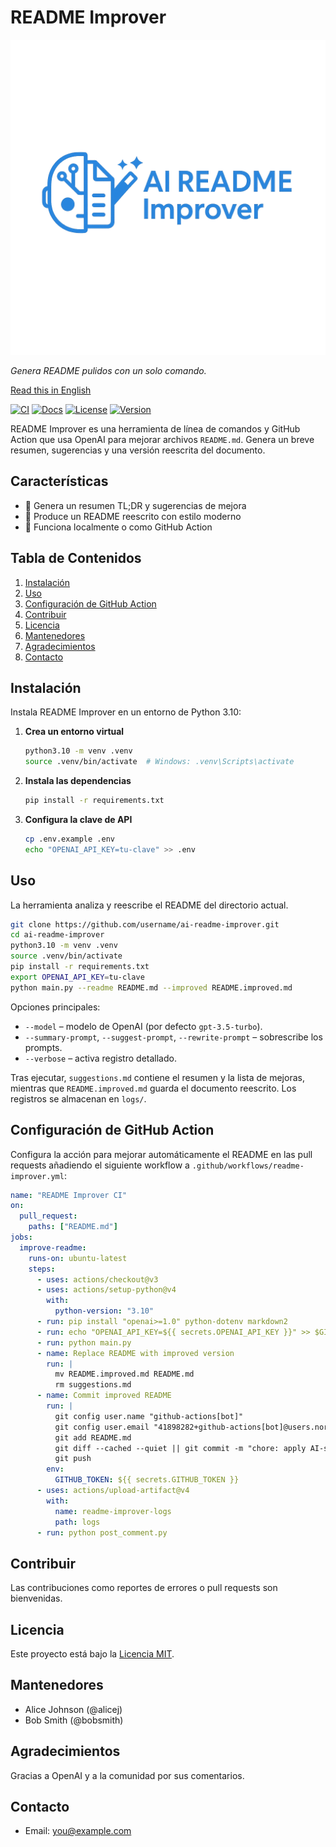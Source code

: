 # README Improver

![Logo](assets/logo.png)

*Genera README pulidos con un solo comando.*

[Read this in English](README.md)

[![CI](https://github.com/username/ai-readme-improver/actions/workflows/readme-improver.yml/badge.svg?branch=main)](https://github.com/username/ai-readme-improver/actions/workflows/readme-improver.yml)
[![Docs](https://img.shields.io/badge/docs-passing-brightgreen)](https://github.com/username/ai-readme-improver/actions/workflows/auto-docs.yml)
[![License](https://img.shields.io/badge/license-MIT-blue.svg)](LICENSE)
[![Version](https://img.shields.io/badge/version-0.1.0-blue)](pyproject.toml)

README Improver es una herramienta de línea de comandos y GitHub Action que usa OpenAI para mejorar archivos `README.md`. Genera un breve resumen, sugerencias y una versión reescrita del documento.

## Características

- 📄 Genera un resumen TL;DR y sugerencias de mejora
- 📝 Produce un README reescrito con estilo moderno
- 🧩 Funciona localmente o como GitHub Action

## Tabla de Contenidos

1. [Instalación](#instalación)
2. [Uso](#uso)
3. [Configuración de GitHub Action](#configuración-de-github-action)
4. [Contribuir](#contribuir)
5. [Licencia](#licencia)
6. [Mantenedores](#mantenedores)
7. [Agradecimientos](#agradecimientos)
8. [Contacto](#contacto)

## Instalación

Instala README Improver en un entorno de Python 3.10:

1. **Crea un entorno virtual**
   ```bash
   python3.10 -m venv .venv
   source .venv/bin/activate  # Windows: .venv\Scripts\activate
   ```
2. **Instala las dependencias**
   ```bash
   pip install -r requirements.txt
   ```
3. **Configura la clave de API**
   ```bash
   cp .env.example .env
   echo "OPENAI_API_KEY=tu-clave" >> .env
   ```

## Uso

La herramienta analiza y reescribe el README del directorio actual.

```bash
git clone https://github.com/username/ai-readme-improver.git
cd ai-readme-improver
python3.10 -m venv .venv
source .venv/bin/activate
pip install -r requirements.txt
export OPENAI_API_KEY=tu-clave
python main.py --readme README.md --improved README.improved.md
```

Opciones principales:

- `--model` – modelo de OpenAI (por defecto `gpt-3.5-turbo`).
- `--summary-prompt`, `--suggest-prompt`, `--rewrite-prompt` – sobrescribe los prompts.
- `--verbose` – activa registro detallado.

Tras ejecutar, `suggestions.md` contiene el resumen y la lista de mejoras, mientras que `README.improved.md` guarda el documento reescrito. Los registros se almacenan en `logs/`.

## Configuración de GitHub Action

Configura la acción para mejorar automáticamente el README en las pull requests añadiendo el siguiente workflow a `.github/workflows/readme-improver.yml`:

```yaml
name: "README Improver CI"
on:
  pull_request:
    paths: ["README.md"]
jobs:
  improve-readme:
    runs-on: ubuntu-latest
    steps:
      - uses: actions/checkout@v3
      - uses: actions/setup-python@v4
        with:
          python-version: "3.10"
      - run: pip install "openai>=1.0" python-dotenv markdown2
      - run: echo "OPENAI_API_KEY=${{ secrets.OPENAI_API_KEY }}" >> $GITHUB_ENV
      - run: python main.py
      - name: Replace README with improved version
        run: |
          mv README.improved.md README.md
          rm suggestions.md
      - name: Commit improved README
        run: |
          git config user.name "github-actions[bot]"
          git config user.email "41898282+github-actions[bot]@users.noreply.github.com"
          git add README.md
          git diff --cached --quiet || git commit -m "chore: apply AI-suggested README improvements"
          git push
        env:
          GITHUB_TOKEN: ${{ secrets.GITHUB_TOKEN }}
      - uses: actions/upload-artifact@v4
        with:
          name: readme-improver-logs
          path: logs
      - run: python post_comment.py
```

## Contribuir

Las contribuciones como reportes de errores o pull requests son bienvenidas.

## Licencia

Este proyecto está bajo la [Licencia MIT](LICENSE).

## Mantenedores

- Alice Johnson (@alicej)
- Bob Smith (@bobsmith)

## Agradecimientos

Gracias a OpenAI y a la comunidad por sus comentarios.

## Contacto

- Email: you@example.com
